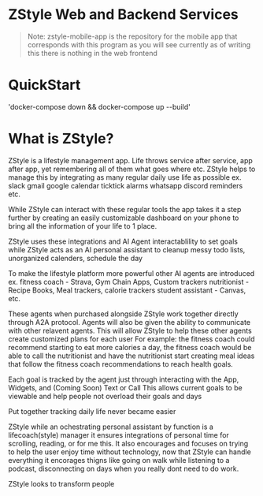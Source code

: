 # ZStyle Web and Backend Services 
> Note: zstyle-mobile-app is the repository for the mobile app that corresponds with this program 
> as you will see currently as of writing this there is nothing in the web frontend

# QuickStart

'docker-compose down && docker-compose up --build'

# What is ZStyle?

ZStyle is a lifestyle management app. Life throws service after service, app after app, yet remembering all of them what goes where etc. ZStyle helps to manage this by integrating as many regular daily use life as possible 
ex. 
    slack 
    gmail
    google calendar 
    ticktick 
    alarms
    whatsapp
    discord
    reminders 
    etc.

While ZStyle can interact with these regular tools the app takes it a step further by creating an easily customizable dashboard on your phone to bring all the information of your life to 1 place. 

ZStyle uses these integrations and AI Agent interactablility to set goals while ZStyle acts as an AI personal assistant to cleanup messy todo lists, unorganized calenders, schedule the day

To make the lifestyle platform more powerful other AI agents are introduced
ex. 
    fitness coach - Strava, Gym Chain Apps, Custom trackers
    nutritionist - Recipe Books, Meal trackers, calorie trackers
    student assistant - Canvas, etc.

These agents when purchased alongside ZStyle work together directly through A2A protocol.
Agents will also be given the ability to communicate with other relavent agents.
This will allow ZStyle to help these other agents create customized plans for each user
For example: the fitness coach could recommend starting to eat more calories a day, the fitness coach would be able to call the nutritionist and have the nutritionist start creating meal ideas that follow the fitness coach recommendations to reach health goals.

Each goal is tracked by the agent just through interacting with the App, Widgets, and (Coming Soon) Text or Call
This allows current goals to be viewable and help people not overload their goals and days 

Put together tracking daily life never became easier 

ZStyle while an ochestrating personal assistant by function is a lifecoach(style) manager it ensures integrations of personal time for scrolling, reading, or for me this. It also encourages and focuses on trying to help the user enjoy time without technology, now that ZStyle can handle everything it encorages thigns like going on walk while listening to a podcast, disconnecting on days when you really dont need to do work.

ZStyle looks to transform people
